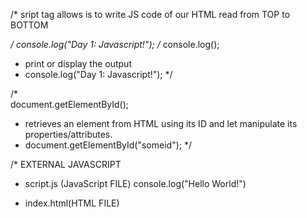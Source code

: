 
/* sript tag allows is to write JS code of our HTML
 read from TOP to BOTTOM
<script>
    console.log("Day 1: Javascript!");
</script>
*/
console.log("Day 1: Javascript!");
/*
console.log(); 
   - print or display the output
   - console.log("Day 1: Javascript!");
*/

/*  
document.getElementById();
   - retrieves an element from HTML using its ID and let manipulate its properties/attributes.
   - document.getElementById("someid");
*/

/*
EXTERNAL JAVASCRIPT
   - script.js (JavaScript FILE)
               console.log("Hello World!")

   - index.html(HTML FILE)
               <html>
                 <script src="script.js"></script
               </html>
*/
alert("ALERT!") //ALERBOX WHEN PAGE LOADED


4 WAYS FO DECLARING A VARIABLES
  
   1. Automatically
   2. var
   3. let
   4. const

Using let
  > prefered to use by default
    let x = 5;
    let y = 10.2;
    let z = "Hello World";

Using const
  > using const means it cannot be change or reassign once declared 
  const x = 5;
  const y = 10.2;
  const z = "Hello World!";

  What you canot do:
    const x = 5;
    x = 10;   ! YOU CANNOT CHANGE THE VALUE ONCE DECLARED

Using var
  > using var should only use if you want to support older version of browsers
    var x = 5;

CONVERTING

parseInt
